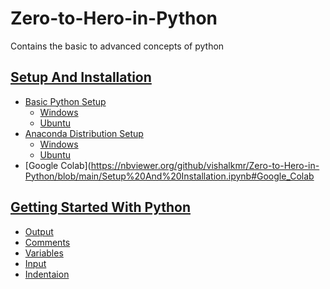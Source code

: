 # Zero-to-Hero-in-Python
Contains the basic to advanced concepts of python

## [Setup And Installation](https://nbviewer.org/github/vishalkmr/Zero-to-Hero-in-Python/blob/main/Setup%20And%20Installation.ipynb)
- [Basic Python Setup](https://nbviewer.org/github/vishalkmr/Zero-to-Hero-in-Python/blob/main/Setup%20And%20Installation.ipynb#Python)
    - [Windows](https://nbviewer.org/github/vishalkmr/Zero-to-Hero-in-Python/blob/main/Setup%20And%20Installation.ipynb#Windows)
    - [Ubuntu](https://nbviewer.org/github/vishalkmr/Zero-to-Hero-in-Python/blob/main/Setup%20And%20Installation.ipynb#Ubuntu)
- [Anaconda Distribution Setup](https://nbviewer.org/github/vishalkmr/Zero-to-Hero-in-Python/blob/main/Setup%20And%20Installation.ipynb#Anaconda)
    - [Windows](https://nbviewer.org/github/vishalkmr/Zero-to-Hero-in-Python/blob/main/Setup%20And%20Installation.ipynb#Anaconda_Windows)
    - [Ubuntu](https://nbviewer.org/github/vishalkmr/Zero-to-Hero-in-Python/blob/main/Setup%20And%20Installation.ipynb#Anaconda_Ubuntu)
- [Google Colab](https://nbviewer.org/github/vishalkmr/Zero-to-Hero-in-Python/blob/main/Setup%20And%20Installation.ipynb#Google_Colab

## [Getting Started With Python](https://nbviewer.org/github/vishalkmr/Zero-to-Hero-in-Python/blob/main/Getting%20Started%20With%20Python.ipynb)
- [Output](https://nbviewer.org/github/vishalkmr/Zero-to-Hero-in-Python/blob/main/Getting%20Started%20With%20Python.ipynb#Output)
- [Comments](https://nbviewer.org/github/vishalkmr/Zero-to-Hero-in-Python/blob/main/Getting%20Started%20With%20Python.ipynb#Comments)
- [Variables](https://nbviewer.org/github/vishalkmr/Zero-to-Hero-in-Python/blob/main/Getting%20Started%20With%20Python.ipynb#Variables)
- [Input](https://nbviewer.org/github/vishalkmr/Zero-to-Hero-in-Python/blob/main/Getting%20Started%20With%20Python.ipynb#Input)
- [Indentaion](https://nbviewer.org/github/vishalkmr/Zero-to-Hero-in-Python/blob/main/Getting%20Started%20With%20Python.ipynb#Indentaion)
